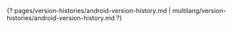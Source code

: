 {? pages/version-histories/android-version-history.md | multilang/version-histories/android-version-history.md ?}
